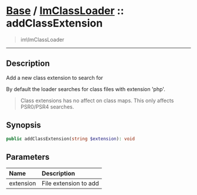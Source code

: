 # [Base](base.md) / [ImClassLoader](base-ImClassLoader.md) :: addClassExtension
 > im\ImClassLoader
____

## Description
Add a new class extension to search for

By default the loader searches for class files with extension
'php'.

 > Class extensions has no affect on class maps. This only affects PSR0/PSR4 searches.  

## Synopsis
```php
public addClassExtension(string $extension): void
```

## Parameters
| Name | Description |
| :--- | :---------- |
| extension | File extension to add |
